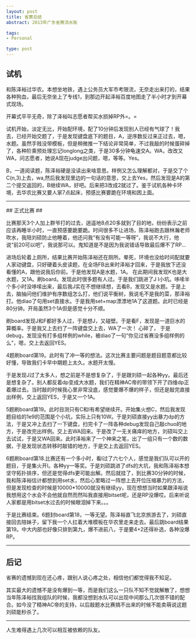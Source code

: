 ```yaml
--- 
layout: post
title: 省赛总结
abstract: 2013年广东省赛流水账

tags: 
- Personal

type: post
---
```

## 试机 ##

和陈泽裕过华农。本想坐地铁，遇上公务员大军市考限流，无奈走出来打的，结果各种狗血，最后无奈坐上了专线1，到那边开起泽裕百度地图走了半小时才到开幕式现场。

开幕式平平无奇，除了泽裕叫志愿者帮买水损掉RP外=。=

试机开始，淡定无比，开始配环境，配了10分钟后发现别人已经有气球了！我去，已经开始交题了，于是发现键盘底下的题目，A，逆序数反过来正过去，嗯，水题。虽然手贱没带模板，但是稍微推一下结论非常简单，不过我敲的时候蛋碎掉了，各种阶乘预处理忘记longlong之类，于是30多分钟龟速交A。WA，改改又WA，问志愿者，她说A现在judge出问题，嗯，等等。Yes。

B，一道阅读题，陈泽裕硬是没读出来啥意思。样例又怎么理解都对，于是交了个C(n,3)上去，wa,然后我发现里边的一句话的意思，交上去Yes，然后发现是A的第二个提交返回的，B继续WA，好吧。后来把3改成2就过了。鉴于试机各种卡环境，去华农比赛又要人家7点起床，预感比赛要跪在环境和困上面。


<hr/>
## 正式比赛 ## 

比赛那天3个人加上群爷打的过去，逍遥地8点20多就到了目的地，纷纷表示之前应该再睡半小时，一直预感要跪要跪。时间很多不让进场，陈泽裕跑去跟林瀚老师吹水，我陪刘硕防止他睡着，他还问我“有没有可能一等呀”，我说不大行，他说“前20可以吧”，我说那可以。鬼知道是不是因为我说错话导致最后爆不了RP...

进场后轮着上厕所，结果比赛开始陈泽裕还在厕所。晕死，环境也没给时间配就要人家动键盘，只好硬着头皮读题，在全场FB出来时泽裕才回来，于是我放下还没看懂的A，跟他说我后你前。于是他发现A是水题，1A。 在此期间我发现K也是大水题，又1A。刷board。发现此时很多题有人过。于是我们跳进了J I小坑。哆嗦半个多小时没哆嗦出来，最后我J实在不想继续想，去看B，发现又是水题。于是上去，脑抽问他们维护有序数组怎么打，他们说平衡树，我说毛不是我的菜，那泽裕打。他diao了句用set直接水。于是我用set+map漂漂地1A了这道题。此时已经是80分钟。开局虽然3个1A但是感觉十分不顺。

刷board发现J和F都好多人过，于是想J，又碰壁。于是看F，发现是一道巨水的算概率。于是我又上去扫了一阵键盘交上去，WA了一次！ 心碎了， 于是debug，发现没有打多组样例的while，被diao了一句“你见过省赛没多组样例的么”，嗯，交上去返回YES。

4题刷board第19。此时有了冲一等的想法。这次比赛主要问题是题目题意都比较好懂，导致我们卡早中期题上太久。水题开太慢。

于是发现J过了太多人，想之前是不是想复杂了，于是跟刘硕一起各种yy。最后还是想复杂了。别人都反着dp变成大水题，我们在精神AC帝的带领下开了四维dp正着爆过去。当时敲的时候我心里非常没底，感觉要爆不爆的样子，但还是敲完直接出样例，交上返回YES，于是又一个1A。

5题刷board第19。此时目测只有C和I有希望继续开。开始集火想C，然后我发现题目给的1e9的范围是个小坑，实际上只有10W。于是刘硕直接yy出暴力dp的方法，于是又冲上去扫了一下键盘，扫完卡了一阵各种debug发现自己敲chuo的地方，于是改完出样例。交上去WA回来。于是改了一无关痛痒的地方，刘硕叫交上去试试，于是又WA回来。此时泽裕来了一个神来之笔，出了一组只有一个数的数据，于是发现状态转移时敲错的地方，于是交上去返回YES。

6题刷board第18.比赛还有一个多小时，看I过了六七个人，感觉是我们队可以开的题目，于是集火开I。各种yy一等奖。于是刘硕跳进了dfs的大坑，我和陈泽裕本想坚守拓扑排序，但还是觉得dfs更可能出解。然后就挂了，到比赛30分钟的时候，我和陈泽裕估计都想到用set水，然后心里略过一阵想上去开位压缩暴力的方法，但是发现检查的时候是10000*10000就没有继续yy，现在想想当时如果跟泽裕说我想用这个水会不会他就自然而然叫我直接用bitset呢，还是RP没爆哎。后来听说人家都是用bitset水过去的时候眼泪掉下来。。。

于是比赛结束。6题封board第18，一等无望。陈泽裕直飞北京旅游去了，刘硕直接回去陪妹子，留下我一个人扛着大堆模板在华农里走来走去。最后跳board结果第19。中大内部也好像只排到第九，爆不进前八，于是要4+2还得补选，各种没爆RP。

<hr/>

## 后记 ## 

省赛的遗憾到现在还心疼，跟别人说心疼之处，相信他们都觉得我不知足。

其实最大的遗憾不是没有爆到一等，而是我们这么一只队不知不觉就解散了，想想当年陈泽裕找我组队的时候，我都没想到水队可以出现中间那么几次很不错的配合。如今没了精神AC帝的支持，以后敲题水比赛搞不出来的时候不能卖萌说这题刘硕能秒杀了。

<hr/>

人生难得遇上几次可以相互被依赖的队友。
